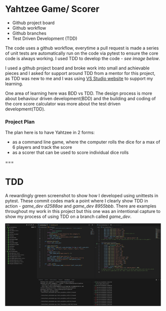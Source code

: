 # Yahtzee Game/ Scorer

- Github project board
- Github workflow
- Github branches
- Test Driven Development (TDD)

The code uses a github workflow, everytime a pull request is made a series of unit tests are automatically run on the code via pytest to ensure the core code is always working. I used TDD to develop the code - *see image below*.

I used a github project board and broke work into small and achievable pieces and I asked for support around TDD from a mentor for this project, as TDD was new to me and I was using [VS Studio website](https://code.visualstudio.com/docs/python/testing) to support my learning.

One area of learning here was BDD vs TDD. The design process is more about behaviour driven development(BDD) and the building and coding of the core score calculator was more about the test driven development(TDD).

### Project Plan
The plan here is to have Yahtzee in 2 forms:
- as a command line game, where the computer rolls the dice for a max of 6 players and track the score
- as a scorer that can be used to score individual dice rolls

===
# TDD
A rewardingly green screenshot to show how I developed using unittests in pytest.
These commit codes mark a point where I clearly show TDD in action - *game_dev d2588ae* and *game_dev 8955bbb*. There are examples throughout my work in this project but this one was an intentional capture to show my process of using TDD on a branch called *game_dev*.

![Image - Screenshot](./images/tdd_yahtzee.jpg)